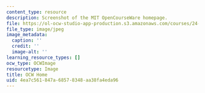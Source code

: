 ```yaml
---
content_type: resource
description: Screenshot of the MIT OpenCourseWare homepage.
file: https://ol-ocw-studio-app-production.s3.amazonaws.com/courses/24-910-topics-in-linguistic-theory-laboratory-phonology-spring-2007/4ea7c561847a68578348aa38fa4eda96_hme_prof2.jpg
file_type: image/jpeg
image_metadata:
  caption: ''
  credit: ''
  image-alt: ''
learning_resource_types: []
ocw_type: OCWImage
resourcetype: Image
title: OCW Home
uid: 4ea7c561-847a-6857-8348-aa38fa4eda96
---
```

